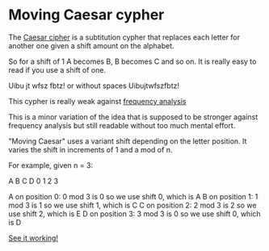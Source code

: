 # Moving Caesar cypher

The [Caesar cipher](https://en.wikipedia.org/wiki/Caesar_cipher) is a subtitution cypher that replaces each letter for another one given a shift amount on the alphabet.

So for a shift of 1 A becomes B, B becomes C and so on. It is really easy to read if you use a shift of one.

Uibu jt wfsz fbtz!
or without spaces
Uibujtwfszfbtz!

This cypher is really weak against [frequency analysis](https://en.wikipedia.org/wiki/Frequency_analysis)

This is a minor variation of the idea that is supposed to be stronger against frequency analysis but still readable without too much mental effort.

"Moving Caesar" uses a variant shift depending on the letter position. It varies the shift in increments of 1 and a mod of n. 

For example, given n = 3:

A B C D
0 1 2 3

A on position 0: 0 mod 3 is 0 so we use shift 0, which is A
B on position 1: 1 mod 3 is 1 so we use shift 1, which is C
C on position 2: 2 mod 3 is 2 so we use shift 2, which is E
D on position 3: 3 mod 3 is 0 so we use shift 0, which is D

[See it working!](beothorn.github.io/movingcaesar)
